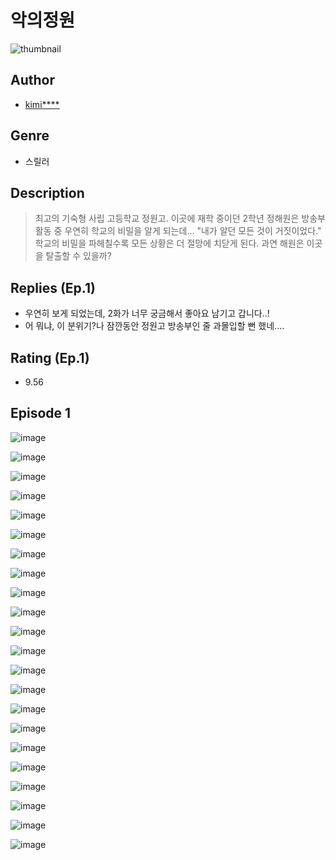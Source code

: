 # 악의정원
![thumbnail](https://image-comic.pstatic.net/user_contents_data/challenge_comic/2023/05/23/upload_3846409872571838821_480x623.jpeg)

## Author
- [kimi****](https://comic.naver.com/artistTitle?id=366974)

## Genre
- 스릴러

## Description
> 최고의 기숙형 사립 고등학교 정원고. 이곳에 재학 중이던 2학년 정해원은 방송부 활동 중 우연히 학교의 비밀을 알게 되는데... "내가 알던 모든 것이 거짓이었다." 학교의 비밀을 파헤칠수록 모든 상황은 더 절망에 치닫게 된다. 과연 해원은 이곳을 탈출할 수 있을까?

## Replies (Ep.1)
- 우연히 보게 되었는데, 2화가 너무 궁금해서 좋아요 남기고 갑니다..!
- 어 뭐냐, 이 분위기?나 잠깐동안 정원고 방송부인 줄 과몰입할 뻔 했네....

## Rating (Ep.1)
- 9.56

## Episode 1
![image](https://image-comic.pstatic.net/user_contents_data/challenge_comic/2023/05/24/366974/upload_7149805494945789753.jpeg)

![image](https://image-comic.pstatic.net/user_contents_data/challenge_comic/2023/05/24/366974/upload_3630245881451209784.jpeg)

![image](https://image-comic.pstatic.net/user_contents_data/challenge_comic/2023/05/24/366974/upload_7306018794109022822.jpeg)

![image](https://image-comic.pstatic.net/user_contents_data/challenge_comic/2023/05/24/366974/upload_7077749192834573360.jpeg)

![image](https://image-comic.pstatic.net/user_contents_data/challenge_comic/2023/05/24/366974/upload_7075211520886597219.jpeg)

![image](https://image-comic.pstatic.net/user_contents_data/challenge_comic/2023/05/24/366974/upload_7161625235565916770.jpeg)

![image](https://image-comic.pstatic.net/user_contents_data/challenge_comic/2023/05/24/366974/upload_3991374771981268068.jpeg)

![image](https://image-comic.pstatic.net/user_contents_data/challenge_comic/2023/05/24/366974/upload_7377802432869904951.jpeg)

![image](https://image-comic.pstatic.net/user_contents_data/challenge_comic/2023/05/24/366974/upload_3774410355051160375.jpeg)

![image](https://image-comic.pstatic.net/user_contents_data/challenge_comic/2023/05/24/366974/upload_7089846926843458864.jpeg)

![image](https://image-comic.pstatic.net/user_contents_data/challenge_comic/2023/05/24/366974/upload_3487019983567074357.jpeg)

![image](https://image-comic.pstatic.net/user_contents_data/challenge_comic/2023/05/24/366974/upload_3991094606932631907.jpeg)

![image](https://image-comic.pstatic.net/user_contents_data/challenge_comic/2023/05/24/366974/upload_3689346607145903668.jpeg)

![image](https://image-comic.pstatic.net/user_contents_data/challenge_comic/2023/05/24/366974/upload_3977583804493685350.jpeg)

![image](https://image-comic.pstatic.net/user_contents_data/challenge_comic/2023/05/24/366974/upload_3906649897652532021.jpeg)

![image](https://image-comic.pstatic.net/user_contents_data/challenge_comic/2023/05/24/366974/upload_7305793183087158629.jpeg)

![image](https://image-comic.pstatic.net/user_contents_data/challenge_comic/2023/05/24/366974/upload_3760897537531733605.jpeg)

![image](https://image-comic.pstatic.net/user_contents_data/challenge_comic/2023/05/24/366974/upload_7005738654562072375.jpeg)

![image](https://image-comic.pstatic.net/user_contents_data/challenge_comic/2023/05/24/366974/upload_7149802398307988838.jpeg)

![image](https://image-comic.pstatic.net/user_contents_data/challenge_comic/2023/05/24/366974/upload_4123437117737428018.jpeg)

![image](https://image-comic.pstatic.net/user_contents_data/challenge_comic/2023/05/24/366974/upload_3486687931813409330.jpeg)

![image](https://image-comic.pstatic.net/user_contents_data/challenge_comic/2023/05/24/366974/upload_7161959689031344948.jpeg)
